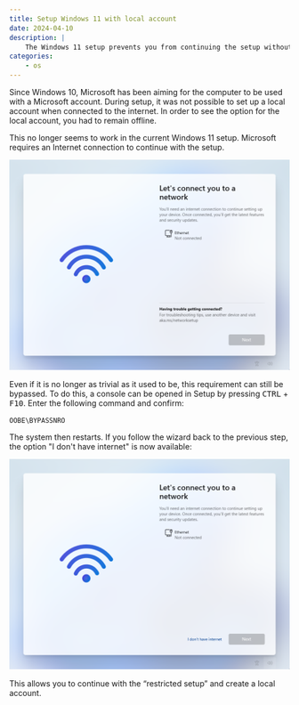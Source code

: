 ```yaml
---
title: Setup Windows 11 with local account
date: 2024-04-10
description: |
    The Windows 11 setup prevents you from continuing the setup without an active Internet connection. This can be bypassed with a simple trick to still be able to create a local account
categories: 
    - os
---
```


Since Windows 10, Microsoft has been aiming for the computer to be used with a Microsoft account. During setup, it was not possible to set up a local account when connected to the internet. In order to see the option for the local account, you had to remain offline.

This no longer seems to work in the current Windows 11 setup. Microsoft requires an Internet connection to continue with the setup.

![The setup cannot be continued without an Internet connection.](img/missing_link.en.png)

Even if it is no longer as trivial as it used to be, this requirement can still be bypassed. To do this, a console can be opened in Setup by pressing <kbd>CTRL</kbd> + <kbd>F10</kbd>. Enter the following command and confirm:

```
OOBE\BYPASSNRO
```

The system then restarts. If you follow the wizard back to the previous step, the option "I don't have internet" is now available:

![After restarting, a new function is visible to continue without an Internet connection.](img/available_link.en.png)

This allows you to continue with the “restricted setup” and create a local account.
